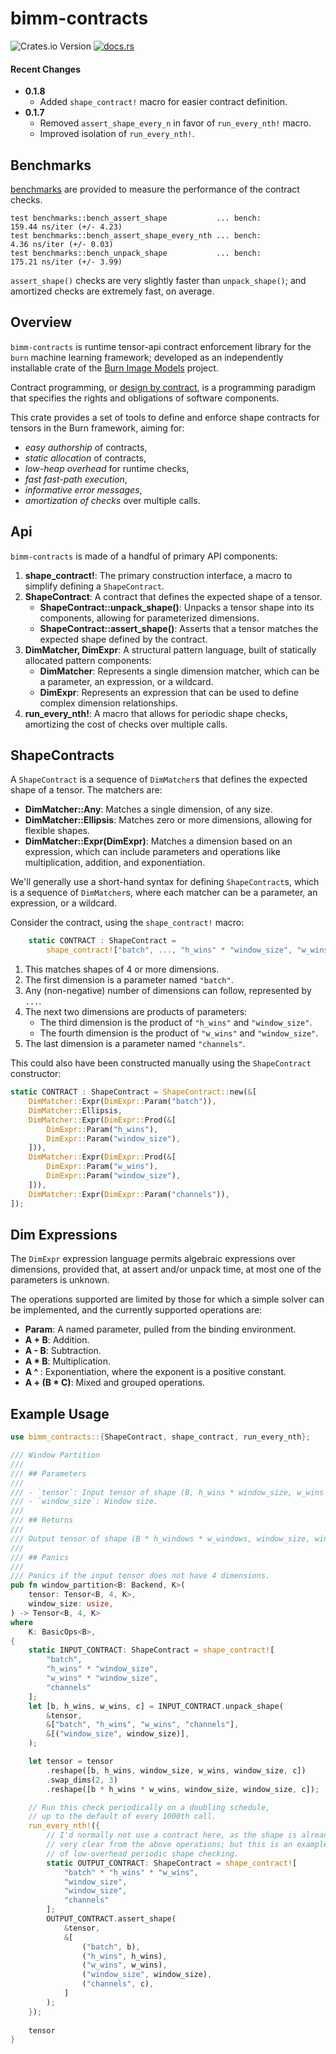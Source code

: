 # bimm-contracts

![Crates.io Version](https://img.shields.io/crates/v/bimm-contracts)
[![docs.rs](https://img.shields.io/docsrs/bimm-contracts)](https://docs.rs/bimm-contracts/latest/)

#### Recent Changes

* **0.1.8**
   * Added `shape_contract!` macro for easier contract definition.
* **0.1.7**
   * Removed `assert_shape_every_n` in favor of `run_every_nth!` macro.
   * Improved isolation of `run_every_nth!`.

## Benchmarks

[benchmarks](src/benchmarks.rs) are provided to measure the performance of the contract checks.
```
test benchmarks::bench_assert_shape           ... bench:         159.44 ns/iter (+/- 4.23)
test benchmarks::bench_assert_shape_every_nth ... bench:           4.36 ns/iter (+/- 0.03)
test benchmarks::bench_unpack_shape           ... bench:         175.21 ns/iter (+/- 3.99)
```

`assert_shape()` checks are very slightly faster than `unpack_shape()`;
and amortized checks are extremely fast, on average.

## Overview

`bimm-contracts` is runtime tensor-api contract enforcement library for the `burn` machine learning framework;
developed as an independently installable crate of the [Burn Image Models](https://github.com/crutcher/bimm) project.

Contract programming, or [design by contract](https://en.wikipedia.org/wiki/Design_by_contract),
is a programming paradigm that specifies the rights and obligations of software components.

This crate provides a set of tools to define and enforce shape contracts for tensors in the Burn framework,
aiming for:

- *easy authorship* of contracts,
- *static allocation* of contracts,
- *low-heap overhead* for runtime checks,
- *fast fast-path execution*,
- *informative error messages*,
- *amortization of checks* over multiple calls.

## Api

`bimm-contracts` is made of a handful of primary API components:

1. **shape_contract!**: The primary construction interface, a macro to simplify defining a `ShapeContract`.
2. **ShapeContract**: A contract that defines the expected shape of a tensor.
   - **ShapeContract::unpack_shape()**: Unpacks a tensor shape into its components, allowing for parameterized dimensions.
   - **ShapeContract::assert_shape()**: Asserts that a tensor matches the expected shape defined by the contract.
3. **DimMatcher, DimExpr**: A structural pattern language, built of statically allocated pattern components:
   - **DimMatcher**: Represents a single dimension matcher, which can be a parameter, an expression, or a wildcard.
   - **DimExpr**: Represents an expression that can be used to define complex dimension relationships.
4. **run_every_nth!**: A macro that allows for periodic shape checks, amortizing the cost of checks over multiple calls.

## ShapeContracts

A `ShapeContract` is a sequence of `DimMatcher`s that defines the expected shape of a tensor. The matchers are:

- **DimMatcher::Any**: Matches a single dimension, of any size.
- **DimMatcher::Ellipsis**: Matches zero or more dimensions, allowing for flexible shapes.
- **DimMatcher::Expr(DimExpr)**: Matches a dimension based on an expression,
  which can include parameters and operations like multiplication, addition, and exponentiation.

We'll generally use a short-hand syntax for defining `ShapeContract`s, which is a sequence of `DimMatcher`s,
where each matcher can be a parameter, an expression, or a wildcard.

Consider the contract, using the `shape_contract!` macro:

```rust
    static CONTRACT : ShapeContract =
        shape_contract!["batch", ..., "h_wins" * "window_size", "w_wins" * "window_size", "channels"];
```

1. This matches shapes of 4 or more dimensions.
2. The first dimension is a parameter named `"batch"`.
3. Any (non-negative) number of dimensions can follow, represented by `...`.
4. The next two dimensions are products of parameters:
   - The third dimension is the product of `"h_wins"` and `"window_size"`.
   - The fourth dimension is the product of `"w_wins"` and `"window_size"`.
5. The last dimension is a parameter named `"channels"`.

This could also have been constructed manually using the `ShapeContract` constructor:

```rust
static CONTRACT : ShapeContract = ShapeContract::new(&[
    DimMatcher::Expr(DimExpr::Param("batch")),
    DimMatcher::Ellipsis,
    DimMatcher::Expr(DimExpr::Prod(&[
        DimExpr::Param("h_wins"),
        DimExpr::Param("window_size"),
    ])),
    DimMatcher::Expr(DimExpr::Prod(&[
        DimExpr::Param("w_wins"),
        DimExpr::Param("window_size"),
    ])),
    DimMatcher::Expr(DimExpr::Param("channels")),
]);
```

## Dim Expressions

The `DimExpr` expression language permits algebraic expressions over dimensions,
provided that, at assert and/or unpack time, at most one of the parameters is unknown.

The operations supported are limited by those for which a simple solver can be implemented,
and the currently supported operations are:

- **Param**: A named parameter, pulled from the binding environment.
- **A + B**: Addition.
- **A - B**: Subtraction.
- **A * B**: Multiplication.
- **A ^ <usize>**: Exponentiation, where the exponent is a positive constant.
- **A + (B * C)**: Mixed and grouped operations.

## Example Usage

```rust
use bimm_contracts::{ShapeContract, shape_contract, run_every_nth};

/// Window Partition
///
/// ## Parameters
///
/// - `tensor`: Input tensor of shape (B, h_wins * window_size, w_wins * window_size, C).
/// - `window_size`: Window size.
///
/// ## Returns
///
/// Output tensor of shape (B * h_windows * w_windows, window_size, window_size, C).
///
/// ## Panics
///
/// Panics if the input tensor does not have 4 dimensions.
pub fn window_partition<B: Backend, K>(
    tensor: Tensor<B, 4, K>,
    window_size: usize,
) -> Tensor<B, 4, K>
where
    K: BasicOps<B>,
{
    static INPUT_CONTRACT: ShapeContract = shape_contract![
        "batch",
        "h_wins" * "window_size",
        "w_wins" * "window_size",
        "channels"
    ];
    let [b, h_wins, w_wins, c] = INPUT_CONTRACT.unpack_shape(
        &tensor,
        &["batch", "h_wins", "w_wins", "channels"],
        &[("window_size", window_size)],
    );

    let tensor = tensor
        .reshape([b, h_wins, window_size, w_wins, window_size, c])
        .swap_dims(2, 3)
        .reshape([b * h_wins * w_wins, window_size, window_size, c]);

    // Run this check periodically on a doubling schedule,
    // up to the default of every 1000th call.
    run_every_nth!({
        // I'd normally not use a contract here, as the shape is already
        // very clear from the above operations; but this is an example
        // of low-overhead periodic shape checking.
        static OUTPUT_CONTRACT: ShapeContract = shape_contract![
            "batch" * "h_wins" * "w_wins",
            "window_size",
            "window_size",
            "channels"
        ];
        OUTPUT_CONTRACT.assert_shape(
            &tensor,
            &[
                ("batch", b),
                ("h_wins", h_wins),
                ("w_wins", w_wins),
                ("window_size", window_size),
                ("channels", c),
            ]
        );
    });
    
    tensor
}
```

